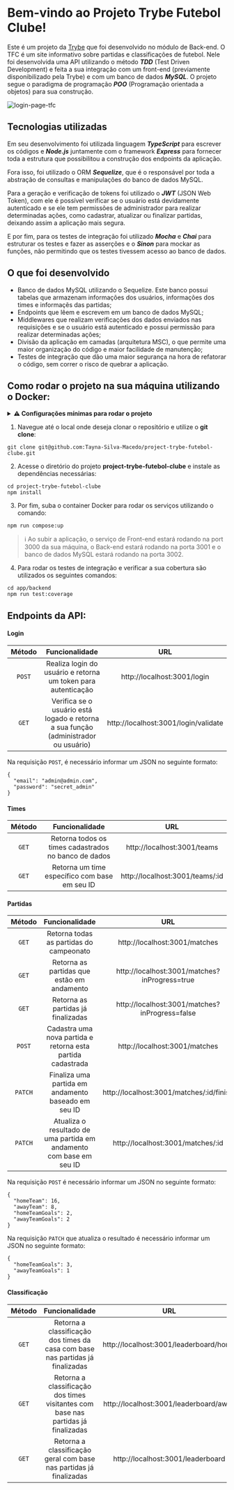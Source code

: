# Bem-vindo ao Projeto Trybe Futebol Clube!

Este é um projeto da [Trybe](https://www.betrybe.com/) que foi desenvolvido no módulo de Back-end.
O TFC é um site informativo sobre partidas e classificações de futebol. Nele foi desenvolvida uma API utilizando o método ***TDD*** (Test Driven Development) e feita a sua integração com um front-end (previamente disponibilizado pela Trybe) e com um banco de dados ***MySQL***.
O projeto segue o paradigma de programação ***POO*** (Programação orientada a objetos) para sua construção.

![login-page-tfc](https://user-images.githubusercontent.com/99992183/198701078-08f1a3b1-a340-4db4-831f-8698415d0034.png)

## Tecnologias utilizadas

Em seu desenvolvimento foi utilizada linguagem ***TypeScript*** para escrever os códigos e ***Node.js*** juntamente com o framework ***Express*** para fornecer toda a estrutura que possibilitou a construção dos endpoints da aplicação. 

Fora isso, foi utilizado o ORM ***Sequelize***, que é o responsável por toda a abstração de consultas e manipulações do banco de dados MySQL.

Para a geração e verificação de tokens foi utilizado o ***JWT*** (JSON Web Token), com ele é possível verificar se o usuário está devidamente autenticado e se ele tem permissões de administrador para realizar determinadas ações, como cadastrar, atualizar ou finalizar partidas, deixando assim a aplicação mais segura.

E por fim, para os testes de integração foi utilizado ***Mocha*** e ***Chai*** para estruturar os testes e fazer as asserções e o ***Sinon*** para mockar as funções, não permitindo que os testes tivessem acesso ao banco de dados.

## O que foi desenvolvido

  - Banco de dados MySQL utilizando o Sequelize. Este banco possui tabelas que armazenam informações dos usuários, informações dos times e informaçẽs das partidas; 
  - Endpoints que lêem e escrevem em um banco de dados MySQL;
  - Middlewares que realizam verificações dos dados enviados nas requisições e se o usuário está autenticado e possui permissão para realizar determinadas ações;
  - Divisão da aplicação em camadas (arquitetura MSC), o que permite uma maior organização do código e maior facilidade de manutenção;
  - Testes de integração que dão uma maior segurança na hora de refatorar o código, sem correr o risco de quebrar a aplicação.

## Como rodar o projeto na sua máquina utilizando o Docker:

<details>
<summary><strong> ⚠️ Configurações mínimas para rodar o projeto</strong></summary>
<br/>
Na sua máquina você deve ter:

- Sistema Operacional Distribuição Unix;
- Node versão igual ou superior à 16.14.0 LTS;
- Docker;
- Docker-compose versão igual ou superior à 1.29.2.
</details>

1. Navegue até o local onde deseja clonar o repositório e utilize o **git clone**:
```
git clone git@github.com:Tayna-Silva-Macedo/project-trybe-futebol-clube.git
```

2. Acesse o diretório do projeto **project-trybe-futebol-clube** e instale as dependências necessárias:
```
cd project-trybe-futebol-clube
npm install
```

3. Por fim, suba o container Docker para rodar os serviços utilizando o comando:
```
npm run compose:up
```

> ℹ️ Ao subir a aplicação, o serviço de Front-end estará rodando na port 3000 da sua máquina, o Back-end estará rodando na porta 3001 e o banco de dados MySQL estará rodando na porta 3002.

4. Para rodar os testes de integração e verificar a sua cobertura são utilizados os seguintes comandos:

```
cd app/backend
npm run test:coverage
```

## Endpoints da API:

#### Login

|Método |Funcionalidade                                                                     |URL                                          |
|:-----:|:---------------------------------------------------------------------------------:|:-------------------------------------------:|
|`POST` |Realiza login do usuário e retorna um token para autenticação                      |http://localhost:3001/login                  |
|`GET`  |Verifica se o usuário está logado e retorna a sua função (administrador ou usuário)|http://localhost:3001/login/validate         |

Na requisição `POST`, é necessário informar um JSON no seguinte formato:

```
{
  "email": "admin@admin.com",
  "password": "secret_admin"
}
```

#### Times

|Método |Funcionalidade                                                                    |URL                                           |
|:-----:|:--------------------------------------------------------------------------------:|:--------------------------------------------:|
|`GET`  |Retorna todos os times cadastrados no banco de dados                              |http://localhost:3001/teams                   |
|`GET`  |Retorna um time específico com base em seu ID                                     |http://localhost:3001/teams/:id               |

#### Partidas

|Método |Funcionalidade                                                                    |URL                                           |
|:-----:|:--------------------------------------------------------------------------------:|:--------------------------------------------:|
|`GET`  |Retorna todas as partidas do campeonato                                           |http://localhost:3001/matches                 |
|`GET`  |Retorna as partidas que estão em andamento                                        |http://localhost:3001/matches?inProgress=true |
|`GET`  |Retorna as partidas já finalizadas                                                |http://localhost:3001/matches?inProgress=false|
|`POST` |Cadastra uma nova partida e retorna esta partida cadastrada                       |http://localhost:3001/matches                 |
|`PATCH`|Finaliza uma partida em andamento baseado em seu ID                               |http://localhost:3001/matches/:id/finish      |
|`PATCH`|Atualiza o resultado de uma partida em andamento com base em seu ID               |http://localhost:3001/matches/:id             |


Na requisição `POST` é necessário informar um JSON no seguinte formato:

```
{
  "homeTeam": 16,
  "awayTeam": 8,
  "homeTeamGoals": 2,
  "awayTeamGoals": 2
}
```


Na requisição `PATCH` que atualiza o resultado é necessário informar um JSON no seguinte formato:

```
{
  "homeTeamGoals": 3,
  "awayTeamGoals": 1
}
```

#### Classificação

|Método |Funcionalidade                                                                    |URL                                           |
|:-----:|:--------------------------------------------------------------------------------:|:--------------------------------------------:|
|`GET`  |Retorna a classificação dos times da casa com base nas partidas já finalizadas    |http://localhost:3001/leaderboard/home        |
|`GET`  |Retorna a classificação dos times visitantes com base nas partidas já finalizadas |http://localhost:3001/leaderboard/away        |
|`GET`  |Retorna a classificação geral com base nas partidas já finalizadas                |http://localhost:3001/leaderboard             |
